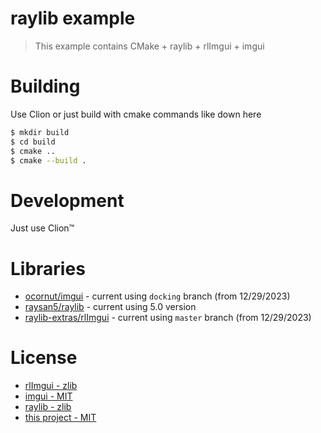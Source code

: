 # raylib example

> This example contains CMake + raylib + rlImgui + imgui

# Building
Use Clion or just build with cmake commands like down here
```bash
$ mkdir build
$ cd build
$ cmake ..
$ cmake --build .
```

# Development
Just use Clion™️

# Libraries
- [ocornut/imgui](https://github.com/ocornut/imgui) - current using `docking` branch (from 12/29/2023)
- [raysan5/raylib](https://github.com/raysan5/raylib) - current using 5.0 version
- [raylib-extras/rlImgui](https://github.com/raylib-extras/rlImgui) - current using `master` branch (from 12/29/2023)

# License
- [rlImgui - zlib](https://raw.githubusercontent.com/raylib-extras/rlImGui/main/LICENSE)
- [imgui - MIT](https://raw.githubusercontent.com/ocornut/imgui/master/LICENSE.txt)
- [raylib - zlib](https://raw.githubusercontent.com/raysan5/raylib/master/LICENSE)
- [this project - MIT](https://raw.githubusercontent.com/nosqd/raylib-example/master/LICENSE)